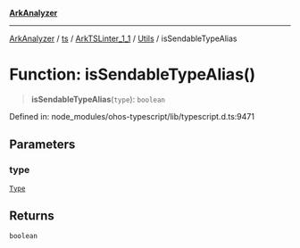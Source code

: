 [**ArkAnalyzer**](../../../../../../../../README.md)

***

[ArkAnalyzer](../../../../../../../../globals.md) / [ts](../../../../../README.md) / [ArkTSLinter\_1\_1](../../../README.md) / [Utils](../README.md) / isSendableTypeAlias

# Function: isSendableTypeAlias()

> **isSendableTypeAlias**(`type`): `boolean`

Defined in: node\_modules/ohos-typescript/lib/typescript.d.ts:9471

## Parameters

### type

[`Type`](../../../../../interfaces/Type.md)

## Returns

`boolean`
